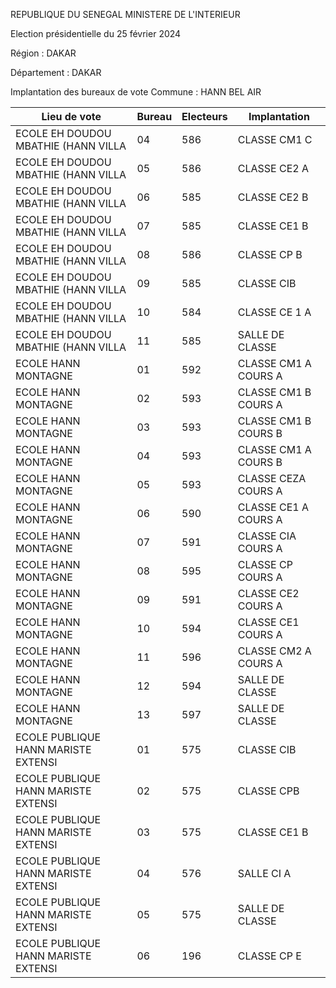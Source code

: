 REPUBLIQUE DU SENEGAL MINISTERE DE L'INTERIEUR

Election présidentielle du 25 février 2024

Région : DAKAR

Département : DAKAR

Implantation des bureaux de vote Commune : HANN BEL AIR

| Lieu de vote | Bureau | Electeurs | Implantation |
| - | - | - | - |
| ECOLE EH DOUDOU MBATHIE (HANN VILLA | 04 | 586 | CLASSE CM1 C |
| ECOLE EH DOUDOU MBATHIE (HANN VILLA | 05 | 586 | CLASSE CE2 A |
| ECOLE EH DOUDOU MBATHIE (HANN VILLA | 06 | 585 | CLASSE CE2 B |
| ECOLE EH DOUDOU MBATHIE (HANN VILLA | 07 | 585 | CLASSE CE1 B |
| ECOLE EH DOUDOU MBATHIE (HANN VILLA | 08 | 586 | CLASSE CP B |
| ECOLE EH DOUDOU MBATHIE (HANN VILLA | 09 | 585 | CLASSE CIB |
| ECOLE EH DOUDOU MBATHIE (HANN VILLA | 10 | 584 | CLASSE CE 1 A |
| ECOLE EH DOUDOU MBATHIE (HANN VILLA | 11 | 585 | SALLE DE CLASSE |
| ECOLE HANN MONTAGNE | 01 | 592 | CLASSE CM1 A COURS A |
| ECOLE HANN MONTAGNE | 02 | 593 | CLASSE CM1 B COURS A |
| ECOLE HANN MONTAGNE | 03 | 593 | CLASSE CM1 B COURS B |
| ECOLE HANN MONTAGNE | 04 | 593 | CLASSE CM1 A COURS B |
| ECOLE HANN MONTAGNE | 05 | 593 | CLASSE CEZA COURS A |
| ECOLE HANN MONTAGNE | 06 | 590 | CLASSE CE1 A COURS A |
| ECOLE HANN MONTAGNE | 07 | 591 | CLASSE CIA COURS A |
| ECOLE HANN MONTAGNE | 08 | 595 | CLASSE CP COURS A |
| ECOLE HANN MONTAGNE | 09 | 591 | CLASSE CE2 COURS A |
| ECOLE HANN MONTAGNE | 10 | 594 | CLASSE CE1 COURS A |
| ECOLE HANN MONTAGNE | 11 | 596 | CLASSE CM2 A COURS A |
| ECOLE HANN MONTAGNE | 12 | 594 | SALLE DE CLASSE |
| ECOLE HANN MONTAGNE | 13 | 597 | SALLE DE CLASSE |
| ECOLE PUBLIQUE HANN MARISTE EXTENSI | 01 | 575 | CLASSE CIB |
| ECOLE PUBLIQUE HANN MARISTE EXTENSI | 02 | 575 | CLASSE CPB |
| ECOLE PUBLIQUE HANN MARISTE EXTENSI | 03 | 575 | CLASSE CE1 B |
| ECOLE PUBLIQUE HANN MARISTE EXTENSI | 04 | 576 | SALLE CI A |
| ECOLE PUBLIQUE HANN MARISTE EXTENSI | 05 | 575 | SALLE DE CLASSE |
| ECOLE PUBLIQUE HANN MARISTE EXTENSI | 06 | 196 | CLASSE CP E |

<!-- PageNumber="19/43" -->
